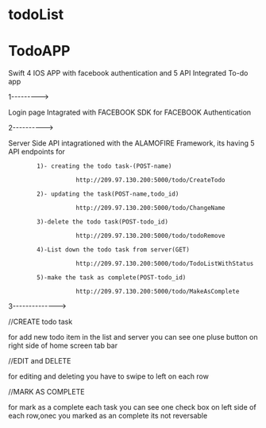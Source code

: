 # todoList
# TodoAPP

Swift 4 IOS APP with facebook authentication and 5 API Integrated To-do app  



1--------->



Login page Intagrated with FACEBOOK SDK for FACEBOOK Authentication 



2---------->



 Server Side API intagrationed with the ALAMOFIRE Framework, its having 5 API endpoints for 

            1)- creating the todo task-(POST-name)

                       http://209.97.130.200:5000/todo/CreateTodo

            2)- updating the task(POST-name,todo_id)

                       http://209.97.130.200:5000/todo/ChangeName

            3)-delete the todo task(POST-todo_id)

                       http://209.97.130.200:5000/todo/todoRemove

            4)-List down the todo task from server(GET)

                       http://209.97.130.200:5000/todo/TodoListWithStatus

            5)-make the task as complete(POST-todo_id)

                       http://209.97.130.200:5000/todo/MakeAsComplete

 3-------------->

 

 //CREATE todo task

 for add new todo item in the list and server  you can see one pluse button on right side of home screen tab bar

 

 //EDIT and DELETE

 for editing and deleting you have to swipe to left on each row 

 

 //MARK AS COMPLETE

 for mark as a complete each task you can see one check box on left side of each row,onec you marked as an complete its not reversable

 

 

 

            

















